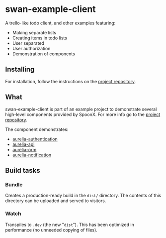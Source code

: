 # swan-example-client

A trello-like todo client, and other examples featuring:

- Making separate lists
- Creating items in todo lists
- User separated
- User authorization
- Demonstration of components

## Installing
For installation, follow the instructions on the [project repository](https://github.com/SpoonX/swan-example).

## What
swan-example-client is part of an example project to demonstrate several high-level components provided by SpoonX. For more info go to the [project repository](https://github.com/SpoonX/swan-example).

The component demonstrates:

- [aurelia-authentication](https://github.com/SpoonX/aurelia-authentication)
- [aurelia-api](https://github.com/SpoonX/aurelia-api)
- [aurelia-orm](https://github.com/SpoonX/aurelia-orm)
- [aurelia-notification](https://github.com/SpoonX/aurelia-notification)

## Build tasks

### Bundle
Creates a production-ready build in the `dist/` directory.
The contents of this directory can be uploaded and served to visitors.

### Watch
Transpiles to `.dev` (the new "`dist`"). This has been optimized in performance (no unneeded copying of files).
